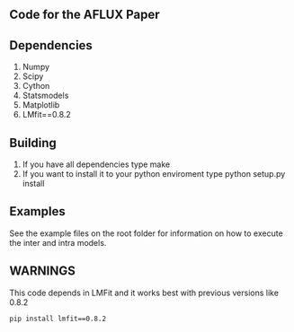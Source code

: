 Code for the AFLUX Paper
-----

Dependencies
--

   1. Numpy
   2. Scipy
   3. Cython
   4. Statsmodels
   5. Matplotlib
   6. LMfit==0.8.2

Building
--

   1. If you have all dependencies type make
   2. If you want to install it to your python enviroment type python setup.py install

Examples
--
See the example files on the root folder for information on how to execute the inter and intra models.

WARNINGS
--

This code depends in LMFit and it works best with previous versions like 0.8.2

```
pip install lmfit==0.8.2
```
